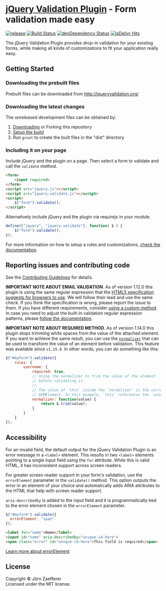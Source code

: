 [jQuery Validation Plugin](http://jqueryvalidation.org/) - Form validation made easy
================================

[![release](http://img.shields.io/github/release/jquery-validation/jquery-validation.svg)](http://github.com/jquery-validation/jquery-validation/releases/latest)
[![Build Status](http://secure.travis-ci.org/jquery-validation/jquery-validation.svg)](http://travis-ci.org/jquery-validation/jquery-validation)
[![devDependency Status](http://david-dm.org/jquery-validation/jquery-validation/dev-status.svg?theme=shields.io)](http://david-dm.org/jquery-validation/jquery-validation#info=devDependencies)
[![jsDelivr Hits](http://data.jsdelivr.com/v1/package/npm/jquery-validation/badge?style=rounded)](http://www.jsdelivr.com/package/npm/jquery-validation)

The jQuery Validation Plugin provides drop-in validation for your existing forms, while making all kinds of customizations to fit your application really easy.

## Getting Started

### Downloading the prebuilt files

Prebuilt files can be downloaded from http://jqueryvalidation.org/

### Downloading the latest changes

The unreleased development files can be obtained by:

 1. [Downloading](http://github.com/jquery-validation/jquery-validation/archive/master.zip) or Forking this repository
 2. [Setup the build](CONTRIBUTING.md#build-setup)
 3. Run `grunt` to create the built files in the "dist" directory

### Including it on your page

Include jQuery and the plugin on a page. Then select a form to validate and call the `validate` method.

```html
<form>
	<input required>
</form>
<script src="jquery.js"></script>
<script src="jquery.validate.js"></script>
<script>
    $("form").validate();
</script>
```

Alternatively include jQuery and the plugin via requirejs in your module.

```js
define(["jquery", "jquery.validate"], function( $ ) {
	$("form").validate();
});
```

For more information on how to setup a rules and customizations, [check the documentation](http://jqueryvalidation.org/documentation/).

## Reporting issues and contributing code

See the [Contributing Guidelines](CONTRIBUTING.md) for details.

**IMPORTANT NOTE ABOUT EMAIL VALIDATION**. As of version 1.12.0 this plugin is using the same regular expression that the [HTML5 specification suggests for browsers to use](http://html.spec.whatwg.org/multipage/forms.html#valid-e-mail-address). We will follow their lead and use the same check. If you think the specification is wrong, please report the issue to them. If you have different requirements, consider [using a custom method](http://jqueryvalidation.org/jQuery.validator.addMethod/).
In case you need to adjust the built-in validation regular expression patterns, please [follow the documentation](http://jqueryvalidation.org/jQuery.validator.methods/).

**IMPORTANT NOTE ABOUT REQUIRED METHOD**. As of version 1.14.0 this plugin stops trimming white spaces from the value of the attached element. If you want to achieve the same result, you can use the [`normalizer`](http://jqueryvalidation.org/normalizer/) that can be used to transform the value of an element before validation. This feature was available since `v1.15.0`. In other words, you can do something like this:
``` js
$("#myForm").validate({
	rules: {
		username: {
			required: true,
			// Using the normalizer to trim the value of the element
			// before validating it.
			//
			// The value of `this` inside the `normalizer` is the corresponding
			// DOMElement. In this example, `this` references the `username` element.
			normalizer: function(value) {
				return $.trim(value);
			}
		}
	}
});
```

## Accessibility
For an invalid field, the default output for the jQuery Validation Plugin is an error message in a `<label>` element. This results in two `<label>` elements pointing to a single input field using the `for` attribute. While this is valid HTML, it has inconsistent support across screen readers.

For greater screen reader support in your form's validation, use the `errorElement` parameter in the `validate()` method. This option outputs the error in an element of your choice and automatically adds ARIA attributes to the HTML that help with screen reader support.

`aria-describedby` is added to the input field and it is programmatically tied to the error element chosen in the `errorElement` parameter.

``` js
$("#myform").validate({
  errorElement: "span"
});
```

``` html
<label for="name">Name</label>
<input id="name" aria-describedby="unique-id-here">
<span class="error" id="unique-id-here">This field is required</span>
```

[Learn more about errorElement](http://jqueryvalidation.org/validate/#errorelement)

## License
Copyright &copy; Jörn Zaefferer<br>
Licensed under the MIT license.